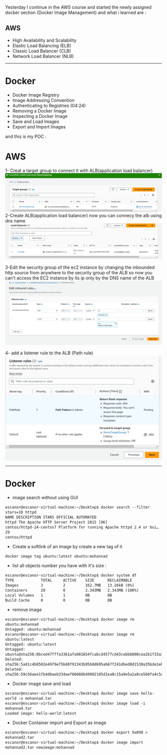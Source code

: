 Yesterday I continue in the AWS course and started the newly assigned docker section (Docker Image Management) and what i learned are :


## AWS
- High Availability and Scalability
- Elastic Load Balancing (ELB) 
- Classic Load Balancer (CLB)
- Network Load Balancer (NLB)
******
# Docker 

- Docker Image Registry 
- Image Addressing Convention 
- Authenticating to Registries (04:24)
- Removing a Docker Image 
- Inspecting a Docker Image 
- Save and Load Images
- Export and Import Images

and this is my POC :

# AWS

1- Creat a target group to connect it with ALB(application load balancer) 
![Creat Placement Group](https://github.com/mohannad200210/Sitech-Internship/blob/81c3e80192a968846e142746bbb8ca9ab656097c/Daily-Updates%20/Photos/4%20Creat%20a%20target%20group%20to%20connect%20it%20with%20app%20load%20balancer.png)
2-Create ALB(application load balancer) now you can connecy the alb using dns name
![Creat Placement Group](https://github.com/mohannad200210/Sitech-Internship/blob/81c3e80192a968846e142746bbb8ca9ab656097c/Daily-Updates%20/Photos/4%20Create%20ALB(app%20load%20balancer)%20now%20you%20can%20connecy%20the%20alb%20using%20dns%20name.png)

3-Edit the security group of the ec2 instance by changing the inbounded http source from anywhere to the security group of the ALB so now you can't access the EC2 instance by its ip only by the DNS name of the ALB
![Creat Placement Group](https://github.com/mohannad200210/Sitech-Internship/blob/81c3e80192a968846e142746bbb8ca9ab656097c/Daily-Updates%20/Photos/4%20Edit%20the%20security%20group%20of%20the%20ec2%20instance%20by%20changing%20the%20inbounded%20http%20source%20from%20anywhere%20to%20the%20security%20group%20of%20the%20ALB%20so%20now%20you%20cant%20access%20the%20EC2%20instance%20by%20it%20ip%20only%20by%20the%20DNS%20name%20of%20the%20ALB.png)

4- add a listener rule to the ALB (Path rule)
![Creat Placement Group](https://github.com/mohannad200210/Sitech-Internship/blob/81c3e80192a968846e142746bbb8ca9ab656097c/Daily-Updates%20/Photos/4%20add%20a%20listener%20rule%20to%20the%20ALB%20(Path%20rule).png)



*******

# Docker

- image search without using GUI
```
escanor@escanor-virtual-machine:~/Desktop$ docker search --filter stars=10 httpd
NAME DESCRIPTION STARS OFFICIAL AUTOMATED
httpd The Apache HTTP Server Project 2815 [OK]
centos/httpd-24-centos7 Platform for running Apache httpd 2.4 or bui… 29
centos/httpd
 ```
- Create a softlink of an image by create a new tag of it
```
docker image tag ubuntu:latest ubuntu:mohannad
```
- list all objects number you have with it's size :
```
escanor@escanor-virtual-machine:~/Desktop$ docker system df
TYPE            TOTAL     ACTIVE    SIZE      RECLAIMABLE
Images          3         2         162.7MB   13.26kB (0%)
Containers      20        0         2.343MB   2.343MB (100%)
Local Volumes   1         1         0B        0B
Build Cache     0         0         0B        0B
```
- remove image
```
escanor@escanor-virtual-machine:~/Desktop$ docker image rm ubuntu:mohannad
Untagged: ubuntu:mohannad
escanor@escanor-virtual-machine:~/Desktop$ docker image rm ubuntu:latest
Untagged: ubuntu:latest
Untagged: ubuntu@sha256:0bced47fffa3361afa981854fcabcd4577cd43cebbb808cea2b1f33a3dd7f508
Deleted: sha256:5a81c4b8502e4979e75bd8f91343b95b0d695ab67f241dbed0d1530a35bde1eb
Deleted: sha256:59c56aee1fb4dbaeb334aef06088b49902105d1ea0c15a9e5a2a9ce560fa4c5d
```
- Docker image save and load 
```
escanor@escanor-virtual-machine:~/Desktop$ docker image save hello-world -o mohannad.tar
escanor@escanor-virtual-machine:~/Desktop$ docker image load -i mohannad.tar 
Loaded image: hello-world:latest
```
- Docker Container import and Export as image
 
```
escanor@escanor-virtual-machine:~/Desktop$ docker export 5e098 > mohannad2.tar
escanor@escanor-virtual-machine:~/Desktop$ docker image import mohannad2.tar newimage:mohannad
```

